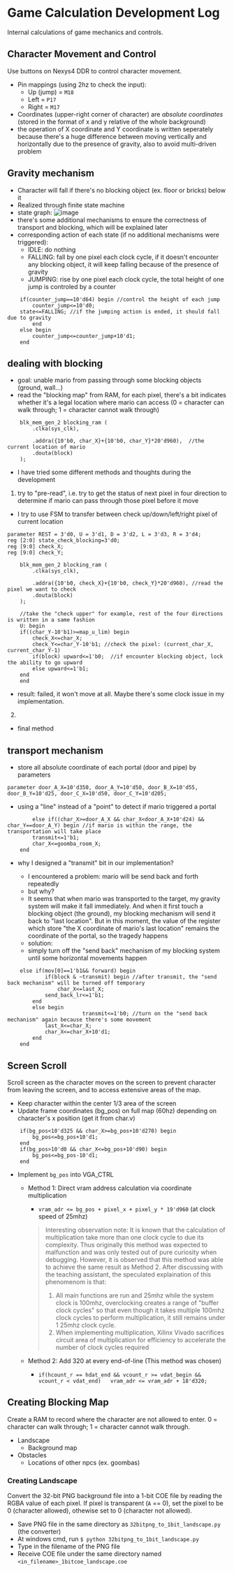 # Game Calculation Development Log
Internal calculations of game mechanics and controls.

## Character Movement and Control
Use buttons on Nexys4 DDR to control character movement.

- Pin mappings (using 2hz to check the input):
  - Up (jump) = `M18`
  - Left = `P17`
  - Right = `M17`
- Coordinates (upper-right corner of character) are *absolute coordinates* (stored in the format of x and y relative of the whole background)
- the operation of X coordinate and Y coordinate is written seperately because there's a huge difference between moving vertically and horizontally due to the presence of gravity, also to avoid multi-driven problem
## Gravity mechanism
  - Character will fall if there's no blocking object (ex. floor or bricks) below it
  - Realized through finite state machine
  - state graph:
  ![image](https://github.com/xyth0rn/NCTU_DigitalLab_Mario/blob/main/game_calc/pictures/gravity%20system%20FSM.png)
  - there's some additional mechanisms to ensure the correctness of transport and blocking, which will be explained later
  - corresponding action of each state (if no additional mechanisms were triggered):
      - IDLE: do nothing
      - FALLING: fall by one pixel each clock cycle, if it doesn't encounter any blocking object, it will keep falling because of the presence of gravity
      - JUMPING: rise by one pixel each clock cycle, the total height of one jump is controled by a counter
      
```
	if(counter_jump==10'd64) begin //control the height of each jump
		counter_jump<=10'd0;
	state<=FALLING; //if the jumping action is ended, it should fall due to gravity
		end
	else begin
		counter_jump<=counter_jump+10'd1;
	end
```
 
## dealing with blocking 
  - goal: unable mario from passing through some blocking objects (ground, wall...)
  - read the "blocking map" from RAM, for each pixel, there's a bit indicates whether it's a legal location where mario can access (0 = character can walk through; 1 = character cannot walk through)
```
    blk_mem_gen_2 blocking_ram (
        .clka(sys_clk),
        
        .addra({10'b0, char_X}+{10'b0, char_Y}*20'd960),  //the current location of mario
        .douta(block)
    );
```
  - I have tried some different methods and thoughts during the development
1. try to "pre-read", i.e. try to get the status of next pixel in four direction to determine if mario can pass through those pixel before it move
  - I try to use FSM to transfer between check up/down/left/right pixel of current location
```
parameter REST = 3'd0, U = 3'd1, D = 3'd2, L = 3'd3, R = 3'd4;
reg [2:0] state_check_blocking=3'd0;
reg [9:0] check_X;
reg [9:0] check_Y;

    blk_mem_gen_2 blocking_ram (
        .clka(sys_clk),

        .addra({10'b0, check_X}+{10'b0, check_Y}*20'd960), //read the pixel we want to check
        .douta(block)
    );
```
```
    //take the "check upper" for example, rest of the four directions is written in a same fashion
    U: begin 
	if((char_Y-10'b1)>=map_u_lim) begin
		check_X<=char_X;
		check_Y<=char_Y-10'b1; //check the pixel: (current_char_X, current_char_Y-1)
		if(block) upward<=1'b0;  //if encounter blocking object, lock the ability to go upward
		else upward<=1'b1;
	end
    end
```
  - result: failed, it won't move at all. Maybe there's some clock issue in my implementation.
2.

  - final method

## transport mechanism
  - store all absolute coordinate of each portal (door and pipe) by parameters
```
parameter door_A_X=10'd350, door_A_Y=10'd50, door_B_X=10'd55, door_B_Y=10'd25, door_C_X=10'd50, door_C_Y=10'd205;
```
  - using a "line" instead of a "point" to detect if mario triggered a portal
```
        else if((char_X>=door_A_X && char_X<door_A_X+10'd24) && char_Y==door_A_Y) begin //if mario is within the range, the transportation will take place
		transmit<=1'b1;
		char_X<=goomba_room_X;
	end
```

  - why I designed a "transmit" bit in our implementation?
    
    - I encountered a problem: mario will be send back and forth repeatedly
    - but why?
    - It seems that when mario was transported to the target, my gravity system will make it fall immediately. And when it first touch a blocking object (the ground), my blocking mechanism will send it back to "last location". But in this moment, the value of the register which store "the X coordinate of mario's last location" remains the coordinate of the portal, so the tragedy happens
    - solution:
    - simply turn off the "send back" mechanism of my blocking system until some horizontal movements happen
```
	else if(mov[0]==1'b1&& forward) begin
	        if(block & ~transmit) begin //after transmit, the "send back mechanism" will be turned off temporary
		        char_X<=last_X;
			send_back_lr<=1'b1;
		end
		else begin
                        transmit<=1'b0; //turn on the "send back mechanism" again because there's some movement
			last_X<=char_X;
			char_X<=char_X+10'd1; 
		end
	end
```

## Screen Scroll
Scroll screen as the character moves on the screen to prevent character from leaving the screen, and to access extensive areas of the map.

- Keep character within the center 1/3 area of the screen
- Update frame coordinates (bg_pos) on full map (60hz) depending on character's x position (get it from char.v)
```
	if(bg_pos<10'd325 && char_X>=bg_pos+10'd270) begin
		bg_pos<=bg_pos+10'd1;
	end
	if(bg_pos>10'd0 && char_X<=bg_pos+10'd90) begin
		bg_pos<=bg_pos-10'd1;
	end
```
- Implement `bg_pos` into VGA_CTRL
  - Method 1: Direct vram address calculation via coordinate multiplication 
    - `vram_adr <= bg_pos + pixel_x + pixel_y * 19'd960` (at clock speed of 25mhz)
    > Interesting observation note:
    > It is known that the calculation of multiplication take more than one clock cycle to due its complexity.
    > Thus originally this method was expected to malfunction and was only tested out of pure curiosity when debugging.
    > However, it is observed that this method was able to achieve the same result as Method 2.
    > After discussing with the teaching assistant, the speculated explaination of this phenomenom is that:
    > 1. All main functions are run and 25mhz while the system clock is 100mhz, overclocking creates a range of "buffer clock cycles" so that even though it takes multiple 100mhz clock cycles to perform multiplication, it still remains under 1 25mhz clock cycle.
    > 2. When implementing multiplication, Xilinx Vivado sacrifices circuit area of multiplication for efficiency to accelerate the number of clock cycles required
      
  - Method 2: Add 320 at every end-of-line (This method was chosen)
    - `if(hcount_r == hdat_end && vcount_r >= vdat_begin && vcount_r < vdat_end)   vram_adr <= vram_adr + 18'd320;`

      
## Creating Blocking Map
Create a RAM to record where the character are not allowed to enter.
0 = character can walk through; 1 = character cannot walk through.
- Landscape
  - Background map
- Obstacles
  - Locations of other npcs (ex. goombas)

### Creating Landscape
Convert the 32-bit PNG background file into a 1-bit COE file by reading the RGBA value of each pixel. If pixel is transparent (`A` == 0), set the pixel to be 0 (character allowed), othewise set to 0 (character not allowed).
- Save PNG file in the same directory as `32bitpng_to_1bit_landscape.py` (the converter)
- At windows cmd, run `$ python 32bitpng_to_1bit_landscape.py`
- Type in the filename of the PNG file
- Receive COE file under the same directory named `<in_filename>_1bitcoe_landscape.coe`
